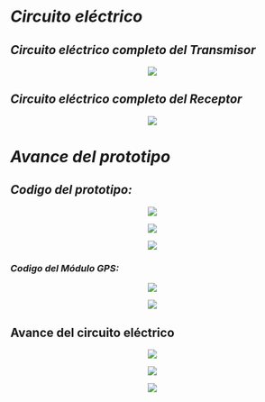 
 # *Circuito eléctrico*

## *Circuito eléctrico completo del Transmisor*

<p align="center" float="left">  <img src="https://github.com/GreisyJhoana05/Grupo2-FdD/blob/main/FdD/Imagenes/Esquem%C3%A1tico%2C%20Simulaci%C3%B3n%20y%20Prototipado/ESQUEMA%20TRANSMISOR.png"  /> </p>

## *Circuito eléctrico completo del Receptor*
<p align="center" float="left">  <img src="https://github.com/GreisyJhoana05/Grupo2-FdD/blob/main/FdD/Imagenes/Esquem%C3%A1tico%2C%20Simulaci%C3%B3n%20y%20Prototipado/ESQUEMA%20RECEPTOR.png"  /> </p>

# *Avance del prototipo*

## *Codigo del prototipo:*

<p align="center" float="left">  <img src="https://github.com/GreisyJhoana05/Grupo2-FdD/blob/main/FdD/Imagenes/Esquem%C3%A1tico%2C%20Simulaci%C3%B3n%20y%20Prototipado/E06Imagen04.jpg"/> </p>

<p align="center" float="left">  <img src="https://github.com/GreisyJhoana05/Grupo2-FdD/blob/main/FdD/Imagenes/Esquem%C3%A1tico%2C%20Simulaci%C3%B3n%20y%20Prototipado/E06Imagen05.jpg" /> </p>

<p align="center" float="left">  <img src="https://github.com/GreisyJhoana05/Grupo2-FdD/blob/main/FdD/Imagenes/Esquem%C3%A1tico%2C%20Simulaci%C3%B3n%20y%20Prototipado/E06Imagen06.jpg"  /> </p>

### *Codigo del Módulo GPS:*

<p align="center" float="left">  <img src="https://github.com/GreisyJhoana05/Grupo2-FdD/blob/main/FdD/Imagenes/Esquem%C3%A1tico%2C%20Simulaci%C3%B3n%20y%20Prototipado/E06Imagen07.jpg"  /> </p>

<p align="center" float="left">  <img src="https://github.com/GreisyJhoana05/Grupo2-FdD/blob/main/FdD/Imagenes/Esquem%C3%A1tico%2C%20Simulaci%C3%B3n%20y%20Prototipado/E06Imagen08.jpg"  /> </p>

## Avance del circuito eléctrico

<p align="center" float="left">  <img src="https://github.com/GreisyJhoana05/Grupo2-FdD/blob/main/FdD/Imagenes/Esquem%C3%A1tico%2C%20Simulaci%C3%B3n%20y%20Prototipado/E06Imagen09.jpg"  /> </p>

<p align="center" float="left">  <img src="https://github.com/GreisyJhoana05/Grupo2-FdD/blob/main/FdD/Imagenes/Esquem%C3%A1tico%2C%20Simulaci%C3%B3n%20y%20Prototipado/E06Imagen10.jpg"  /> </p>

<p align="center" float="left">  <img src="https://github.com/GreisyJhoana05/Grupo2-FdD/blob/main/FdD/Imagenes/Esquem%C3%A1tico%2C%20Simulaci%C3%B3n%20y%20Prototipado/E06Imagen11.jpg"  /> </p>
